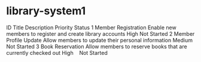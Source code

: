 # library-system1
ID	Title 	Description 	Priority	Status
1 	Member Registration	Enable new members to register and create library accounts	High	Not Started
2	 Member Profile	Update Allow members to update their personal information	Medium	Not Started
3 	Book Reservation	Allow members to reserve books that are currently checked out	High  	 Not Started

